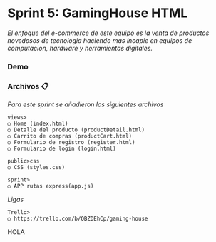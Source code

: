 

# Sprint 5: GamingHouse HTML

_El enfoque del e-commerce de este equipo es la venta de productos novedosos de tecnologia 
haciendo mas incapie en equipos de computacion, hardware y herramientas digitales._

### Demo


### Archivos 📋

_Para este sprint se añadieron los siguientes archivos_

```
views>
○ Home (index.html)
○ Detalle del producto (productDetail.html)
○ Carrito de compras (productCart.html)
○ Formulario de registro (register.html)
○ Formulario de login (login.html)
```

```
public>css
○ CSS (styles.css)
```

```
sprint>
○ APP rutas express(app.js)
```

_Ligas_

```
Trello>
○ https://trello.com/b/OBZDEhCp/gaming-house
```

HOLA
